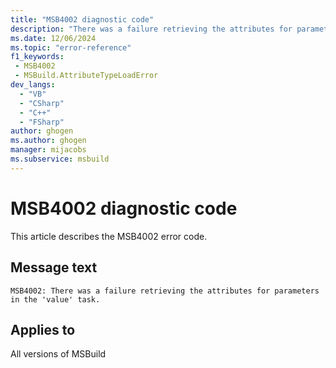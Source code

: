 ```yaml
---
title: "MSB4002 diagnostic code"
description: "There was a failure retrieving the attributes for parameters in the 'value' task."
ms.date: 12/06/2024
ms.topic: "error-reference"
f1_keywords:
 - MSB4002
 - MSBuild.AttributeTypeLoadError
dev_langs:
  - "VB"
  - "CSharp"
  - "C++"
  - "FSharp"
author: ghogen
ms.author: ghogen
manager: mijacobs
ms.subservice: msbuild
---
```


# MSB4002 diagnostic code

<!-- :::ErrorDefinitionDescription::: -->
<!-- :::editable-content name="introDescription"::: -->
This article describes the MSB4002 error code.
<!-- :::editable-content-end::: -->

## Message text

```output
MSB4002: There was a failure retrieving the attributes for parameters in the 'value' task.
```

<!-- :::editable-content name="postOutputDescription"::: -->
<!--
{StrBegin="MSB4002: "}UE: This message is shown when the .NET attributes that a task's .NET properties are decorated with, cannot be
    retrieved -- this is typically because the .NET classes that define the .NET attributes cannot be loaded because the assembly
    they are defined in cannot be found, or the classes themselves cannot be found.
-->
<!-- :::editable-content-end::: -->
<!-- :::ErrorDefinitionDescription-end::: -->

## Applies to

All versions of MSBuild
